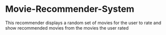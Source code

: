 # Movie-Recommender-System
This recommender displays a random set of movies for the user to rate and show recommended movies from the movies the user rated
